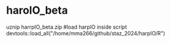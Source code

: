 # haroIO_beta

uznip harrpIO_beta.zip
#load harpIO inside script
devtools::load_all("/home/mma266/github/staz_2024/harpIO/R")
